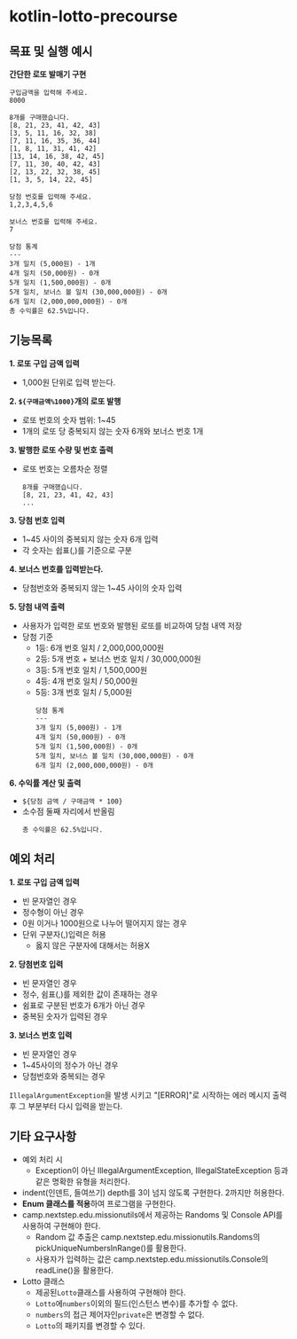 # kotlin-lotto-precourse

## 목표 및 실행 예시

**간단한 로또 발매기 구현**

```
구입금액을 입력해 주세요.
8000

8개를 구매했습니다.
[8, 21, 23, 41, 42, 43]
[3, 5, 11, 16, 32, 38]
[7, 11, 16, 35, 36, 44]
[1, 8, 11, 31, 41, 42]
[13, 14, 16, 38, 42, 45]
[7, 11, 30, 40, 42, 43]
[2, 13, 22, 32, 38, 45]
[1, 3, 5, 14, 22, 45]

당첨 번호를 입력해 주세요.
1,2,3,4,5,6

보너스 번호를 입력해 주세요.
7

당첨 통계
---
3개 일치 (5,000원) - 1개
4개 일치 (50,000원) - 0개
5개 일치 (1,500,000원) - 0개
5개 일치, 보너스 볼 일치 (30,000,000원) - 0개
6개 일치 (2,000,000,000원) - 0개
총 수익률은 62.5%입니다.
```

## 기능목록

**1. 로또 구입 금액 입력**

- 1,000원 단위로 입력 받는다.

**2. `${구매금액%1000}`개의 로또 발행**

- 로또 번호의 숫자 범위: 1~45
- 1개의 로또 당 중복되지 않는 숫자 6개와 보너스 번호 1개

**3. 발행한 로또 수량 및 번호 출력**

- 로또 번호는 오름차순 정렬
    ```
    8개를 구매했습니다.
    [8, 21, 23, 41, 42, 43]
    ...
    ```

**3. 당첨 번호 입력**

- 1~45 사이의 중복되지 않는 숫자 6개 입력
- 각 숫자는 쉽표(,)를 기준으로 구분

**4. 보너스 번호를 입력받는다.**

- 당첨번호와 중복되지 않는 1~45 사이의 숫자 입력

**5. 당첨 내역 출력**

- 사용자가 입력한 로또 번호와 발행된 로또를 비교하여 당첨 내역 저장
- 당첨 기준
    - 1등: 6개 번호 일치 / 2,000,000,000원
    - 2등: 5개 번호 + 보너스 번호 일치 / 30,000,000원
    - 3등: 5개 번호 일치 / 1,500,000원
    - 4등: 4개 번호 일치 / 50,000원
    - 5등: 3개 번호 일치 / 5,000원
      ```
      당첨 통계
      ---
      3개 일치 (5,000원) - 1개
      4개 일치 (50,000원) - 0개
      5개 일치 (1,500,000원) - 0개
      5개 일치, 보너스 볼 일치 (30,000,000원) - 0개
      6개 일치 (2,000,000,000원) - 0개
      ```

**6. 수익률 계산 및 출력**

- `${당첨 금액 / 구매금액 * 100}`
- 소수점 둘째 자리에서 반올림
    ```
    총 수익률은 62.5%입니다.
    ```

## 예외 처리

**1. 로또 구입 금액 입력**

- 빈 문자열인 경우
- 정수형이 아닌 경우
- 0원 이거나 1000원으로 나누어 떨어지지 않는 경우
- 단위 구분자(,)입력은 허용
    - 옳지 않은 구분자에 대해서는 허용X

**2. 당첨번호 입력**

- 빈 문자열인 경우
- 정수, 쉼표(,)를 제외한 값이 존재하는 경우
- 쉼표로 구분된 번호가 6개가 아닌 경우
- 중복된 숫자가 입력된 경우

**3. 보너스 번호 입력**

- 빈 문자열인 경우
- 1~45사이의 정수가 아닌 경우
- 당첨번호와 중복되는 경우

`IllegalArgumentException`을 발생 시키고 "[ERROR]"로 시작하는 에러 메시지 출력 후 그 부분부터 다시 입력을 받는다.

## 기타 요구사항

- 예외 처리 시
    - Exception이 아닌 IllegalArgumentException, IllegalStateException 등과 같은 명확한 유형을 처리한다.
- indent(인덴트, 들여쓰기) depth를 3이 넘지 않도록 구현한다. 2까지만 허용한다.
- **Enum 클래스를 적용**하여 프로그램을 구현한다.
- camp.nextstep.edu.missionutils에서 제공하는 Randoms 및 Console API를 사용하여 구현해야 한다.
    - Random 값 추출은 camp.nextstep.edu.missionutils.Randoms의 pickUniqueNumbersInRange()를 활용한다.
    - 사용자가 입력하는 값은 camp.nextstep.edu.missionutils.Console의 readLine()을 활용한다.
- Lotto 클래스
    - 제공된`Lotto`클래스를 사용하여 구현해야 한다.
    - `Lotto`에`numbers`이외의 필드(인스턴스 변수)를 추가할 수 없다.
    - `numbers`의 접근 제어자인`private`은 변경할 수 없다.
    - `Lotto`의 패키지를 변경할 수 있다.